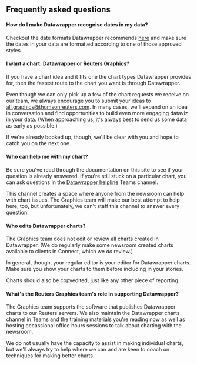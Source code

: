 ## Frequently asked questions

#### How do I make Datawrapper recognise dates in my data?

Checkout the date formats Datawrapper recommends [here](https://academy.datawrapper.de/article/164-date-formats-that-datawrapper-recognizes) and make sure the dates in your data are formatted according to one of those approved styles.

#### I want a chart: Datawrapper or Reuters Graphics?

If you have a chart idea and it fits one the chart types Datawrapper provides for, then the fastest route to the chart you want is through Datawrapper.

Even though we can only pick up a few of the chart requests we receive on our team, we always encourage you to submit your ideas to [all.graphics@thomsonreuters.com](mailto:all.graphics@thomsonreuters.com). In many cases, we'll expand on an idea in conversation and find opportunities to build even more engaging dataviz in your data. (When approaching us, it's always best to send us some data as early as possible.)

If we're already booked up, though, we'll be clear with you and hope to catch you on the next one.

#### Who can help me with my chart?

Be sure you've read through the documentation on this site to see if your question is already answered. If you're still stuck on a particular chart, you can ask questions in the [Datawrapper helpline](https://teams.microsoft.com/l/channel/19%3a2cfe992b82e14e599bd7ad7eca59c324%40thread.skype/%25E2%2598%258E%25EF%25B8%258F%2520Datawrapper%2520helpline?groupId=c0949280-94a2-469a-a719-12397824db0a&tenantId=62ccb864-6a1a-4b5d-8e1c-397dec1a8258) Teams channel.

This channel creates a space where anyone from the newsroom can help with chart issues. The Graphics team will make our best attempt to help here, too, but unfortunately, we can't staff this channel to answer every question.

#### Who edits Datawrapper charts?

The Graphics team does not edit or review all charts created in Datawrapper. (We do regularly make some newsroom created charts available to clients in Connect, which we _do_ review.)

In general, though, your regular editor is your editor for Datawrapper charts. Make sure you show your charts to them before including in your stories.

Charts should also be copyedited, just like any other piece of reporting.

#### What's the Reuters Graphics team's role in supporting Datawrapper?

The Graphics team supports the software that publishes Datawrapper charts to our Reuters servers. We also maintain the Datawrapper charts channel in Teams and the training materials you're reading now as well as hosting occassional office hours sessions to talk about charting with the newsroom.

We do not usually have the capacity to assist in making individual charts, but we'll always try to help where we can and are keen to coach on techniques for making better charts.


